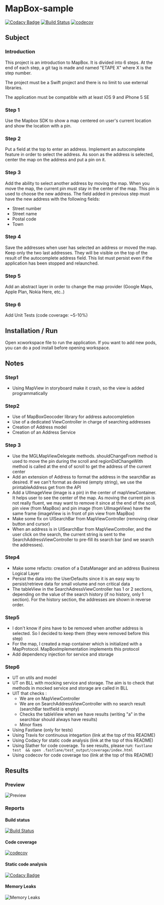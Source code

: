 # MapBox-sample
[![Codacy Badge](https://api.codacy.com/project/badge/Grade/c886d07eec7d4461a107dcadb050d257)](https://www.codacy.com/app/benjdum59/MapBox-sample?utm_source=github.com&amp;utm_medium=referral&amp;utm_content=benjdum59/MapBox-sample&amp;utm_campaign=Badge_Grade)
[![Build Status](https://travis-ci.org/benjdum59/MapBox-sample.svg?branch=develop)](https://travis-ci.org/benjdum59/MapBox-sample)
[![codecov](https://codecov.io/gh/benjdum59/MapBox-sample/branch/develop/graph/badge.svg)](https://codecov.io/gh/benjdum59/MapBox-sample)


## Subject
### Introduction
This project is an introduction to MapBox. It is divided into 6 steps. At the end of each step, a git tag is made and named "ETAPE X" where X is the step number.

The project must be a Swift project and there is no limit to use external libraries.

The application must be compatible with at least iOS 9 and iPhone 5 SE

### Step 1
Use the Mapbox SDK to show a map centered on user's current location and show the location with a pin.

### Step 2
Put a field at the top to enter an address. Implement an autocomplete feature in order to select the address. As soon as the address is selected, center the map on the address and put a pin on it.

### Step 3
Add the ability to select another address by moving the map. When you move the map, the current pin must stay in the center of the map. This pin is used to choose the new address. The field added in previous step must have the new address with the following fields: 

 - Street number
 - Street name
 - Postal code
 - Town

### Step 4
Save the addresses when user has selected an address or moved the map. Keep only the two last addresses. They will be visible on the top of the result of the autocomplete address field. This list must persist even if the application has been stopped and relaunched.

### Step 5
Add an abstract layer in order to change the map provider (Google Maps, Apple Plan, Nokia Here, etc..)

### Step 6 
Add Unit Tests (code coverage: ~5-10%)

## Installation / Run
Open xcworkspace file to run the application. If you want to add new pods, you can do a pod install before opening workspace.

## Notes
### Step1
 - Using MapView in storyboard make it crash, so the view is added programmatically

### Step2
 - Use of MapBoxGeocoder library for address autocompletion
 - Use of a dedicated ViewController in charge of searching addresses
 - Creation of Address model
 - Creation of an Address Service

### Step 3
- Use the MGLMapViewDelegate methods. shouldChangeFrom method is used to move the pin during the scroll and regionDidChangeWith method is called at the end of scroll to get the address of the current center
- Add an extension of Address to format the address in the searchBar as desired. If we can't format as desired (empty string), we use the printableAddress get from the API
- Add a UIImageView (image is a pin) in the center of mapViewContainer. It helps user to see the center of the map. As moving the current pin is not really fluent, we may want to remove it since at the end of the scoll, pin view (from MapBox) and pin image (from UIImageView) have the same frame (imageView is in front of pin view from MapBox)
- Make some fix on UISearchBar from MapViewController (removing clear button and cursor)
- When an address is in UISearchBar from MapViewController, and the user click on the search, the current string is sent to the SearchAddressViewController to pre-fill its search bar (and we search the addresses).

### Step4
- Make some refacto: creation of a DataManager and an address Business Logical Layer
- Persist the data into the UserDefaults since it is an easy way to persist/retrieve data for small volume and non critical data
- The tableView in the SearchAdressViewController has 1 or 2 sections, depending on the value of the search history (if no history, only 1 section). For the history section, the addresses are shown in reverse order.

### Step5
- I don't know if pins have to be removed when another address is selected. So I decided to keep them (they were removed before this step)
- For the map, I created a map container which is initialized with a MapProtocol. MapBoxImplementation implements this protocol
- Add dependency injection for service and storage

### Step6
 - UT on utils and model
 - UT on BLL with mocking service and storage. The aim is to check that methods in mocked service and storage are called in BLL
 - UIT that checks :
	 - We are on MapViewController
	 - We are on SearchAddressViewController with no search result (searchBar textfield is empty)
	 - Checks the tableView when we have results (writing "a" in the searchbar should always have results)
	 - Minor fixes
 - Using Fastlane (only for tests)
 - Using Travis for continuous integartion (link at the top of this README)
 - Using Codacy for static code analysis (link at the top of this README)
 - Using Slather for code coverage. To see results, please run:
    `fastlane test  && open .fastlane/test_output/coverage/index.html`
 - Using codecov for code coverage too (link at the top of this README)

## Results
### Preview
![Preview](https://raw.githubusercontent.com/benjdum59/MapBox-sample/develop/pictures/preview.gif "Preview")

### Reports
#### Build status
[![Build Status](https://travis-ci.org/benjdum59/MapBox-sample.svg?branch=develop)](https://travis-ci.org/benjdum59/MapBox-sample)

#### Code coverage
[![codecov](https://codecov.io/gh/benjdum59/MapBox-sample/branch/develop/graph/badge.svg)](https://codecov.io/gh/benjdum59/MapBox-sample)

#### Static code analysis
[![Codacy Badge](https://api.codacy.com/project/badge/Grade/c886d07eec7d4461a107dcadb050d257)](https://www.codacy.com/app/benjdum59/MapBox-sample?utm_source=github.com&amp;utm_medium=referral&amp;utm_content=benjdum59/MapBox-sample&amp;utm_campaign=Badge_Grade)

#### Memory Leaks
![Memory Leaks](https://raw.githubusercontent.com/benjdum59/MapBox-sample/develop/pictures/memoryleak.png "Memory Leaks")
